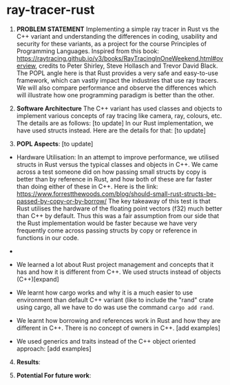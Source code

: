 # ray-tracer-rust
1) **PROBLEM STATEMENT**
Implementing a simple ray tracer in Rust vs the C++ variant and understanding the differences in coding, usability and security for these variants, as a project for the course Principles of Programming Languages. Inspired from this book: https://raytracing.github.io/v3/books/RayTracingInOneWeekend.html#overview, credits to  Peter Shirley, Steve Hollasch and Trevor David Black.
The POPL angle here is that Rust provides a very safe and easy-to-use framework, which can vastly impact the industries that use ray tracers. We will also compare performance and observe the differences which will illustrate how one programming paradigm is better than the other.

2) **Software Architecture**
The C++ variant has used classes and objects to implement various concepts of ray tracing like camera, ray, colours, etc. The details are as follows: [to update]
In our Rust implementation, we have used structs instead. Here are the details for that: [to update]

3) **POPL Aspects**: [to update]

- Hardware Utilisation: In an attempt to improve performance, we utilised structs in Rust versus the typical classes and objects in C++. We came across a test someone did on how passing small structs by copy is better than by reference in Rust, and how both of these are far faster than doing either of these in C++. Here is the link: https://www.forrestthewoods.com/blog/should-small-rust-structs-be-passed-by-copy-or-by-borrow/
The key takeaway of this test is that Rust utilises the hardware of the floating point vectors (f32) much better than C++ by default. Thus this was a fair assumption from our side that the Rust implementation would be faster because we have very frequently come across passing structs by copy or reference in functions in our code.
- 

- We learned a lot about Rust project management and concepts that it has and how it is different from C++.
We used structs instead of objects (C++)[expand]
- We learnt how cargo works and why it is a much easier to use environment than default C++ variant (like to include the "rand" crate using cargo, all we have to do was use the command `cargo add rand`.
- We learnt how borrowing and references work in Rust and how they are different in C++. There is no concept of owners in C++. [add examples]
- We used generics and traits instead of the C++ object oriented approach: [add examples]


4) **Results**: <todo>

5) **Potential For future work**: <todo>

